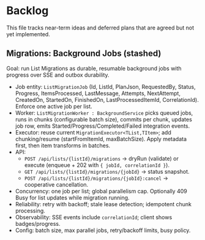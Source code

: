 # Backlog

This file tracks near-term ideas and deferred plans that are agreed but not yet implemented.

## Migrations: Background Jobs (stashed)

Goal: run List Migrations as durable, resumable background jobs with progress over SSE and outbox durability.

- Job entity: `ListMigrationJob` (Id, ListId, PlanJson, RequestedBy, Status, Progress, ItemsProcessed, LastMessage, Attempts, NextAttempt, CreatedOn, StartedOn, FinishedOn, LastProcessedItemId, CorrelationId). Enforce one active job per list.
- Worker: `ListMigrationWorker : BackgroundService` picks queued jobs, runs in chunks (configurable batch size), commits per chunk, updates job row, emits Started/Progress/Completed/Failed integration events.
- Executor: reuse current `MigrationExecutor<TList,TItem>`; add chunking/resume (startFromItemId, maxBatchSize). Apply metadata first, then item transforms in batches.
- API:
  - `POST /api/lists/{listId}/migrations` → dryRun (validate) or execute (enqueue + 202 with `{ jobId, correlationId }`).
  - `GET /api/lists/{listId}/migrations/{jobId}` → status snapshot.
  - `POST /api/lists/{listId}/migrations/{jobId}:cancel` → cooperative cancellation.
- Concurrency: one job per list; global parallelism cap. Optionally 409 Busy for list updates while migration running.
- Reliability: retry with backoff; stale lease detection; idempotent chunk processing.
- Observability: SSE events include `correlationId`; client shows badges/progress.
- Config: batch size, max parallel jobs, retry/backoff limits, busy policy.

